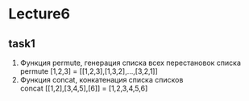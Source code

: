# Lecture6
## task1
1. Функция permute, генерация списка всех перестановок списка  
permute [1,2,3] = [[1,2,3],[1,3,2],…,[3,2,1]]  
2. Функция concat, конкатенация списка списков  
concat [[1,2],[3,4,5],[6]] = [1,2,3,4,5,6]
